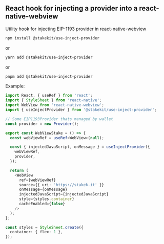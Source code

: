 ## React hook for injecting a provider into a react-native-webview

Utility hook for injecting EIP-1193 provider in react-native-webview

```bash
npm install @stakekit/use-inject-provider
```

or

```bash
yarn add @stakekit/use-inject-provider
```

or

```bash
pnpm add @stakekit/use-inject-provider
```

Example:

```ts
import React, { useRef } from 'react';
import { StyleSheet } from 'react-native';
import WebView from 'react-native-webview';
import { useInjectProvider } from '@stakekit/use-inject-provider';

// Some EIP1193Provider thats managed by wallet
const provider = new Provider();

export const WebViewStake = () => {
  const webViewRef = useRef<WebView>(null);

  const { injectedJavaScript, onMessage } = useInjectProvider({
    webViewRef,
    provider,
  });

  return (
    <WebView
      ref={webViewRef}
      source={{ uri: 'https://stakek.it' }}
      onMessage={onMessage}
      injectedJavaScript={injectedJavaScript}
      style={styles.container}
      cacheEnabled={false}
    />
  );
};

const styles = StyleSheet.create({
  container: { flex: 1 },
});
```

